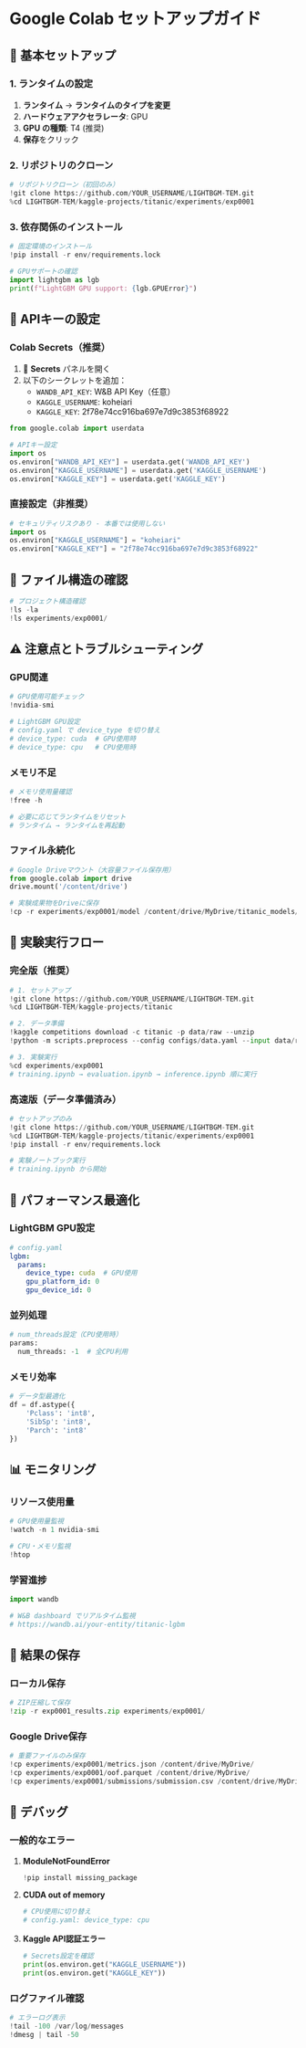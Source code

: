 # Google Colab セットアップガイド

## 🚀 基本セットアップ

### 1. ランタイムの設定

1. **ランタイム** → **ランタイムのタイプを変更**
2. **ハードウェアアクセラレータ**: GPU
3. **GPU の種類**: T4 (推奨)
4. **保存**をクリック

### 2. リポジトリのクローン

```python
# リポジトリクローン（初回のみ）
!git clone https://github.com/YOUR_USERNAME/LIGHTBGM-TEM.git
%cd LIGHTBGM-TEM/kaggle-projects/titanic/experiments/exp0001
```

### 3. 依存関係のインストール

```python
# 固定環境のインストール
!pip install -r env/requirements.lock

# GPUサポートの確認
import lightgbm as lgb
print(f"LightGBM GPU support: {lgb.GPUError}")
```

## 🔐 APIキーの設定

### Colab Secrets（推奨）

1. 🔑 **Secrets** パネルを開く
2. 以下のシークレットを追加：
   - `WANDB_API_KEY`: W&B API Key（任意）
   - `KAGGLE_USERNAME`: koheiari  
   - `KAGGLE_KEY`: 2f78e74cc916ba697e7d9c3853f68922

```python
from google.colab import userdata

# APIキー設定
import os
os.environ["WANDB_API_KEY"] = userdata.get('WANDB_API_KEY')
os.environ["KAGGLE_USERNAME"] = userdata.get('KAGGLE_USERNAME') 
os.environ["KAGGLE_KEY"] = userdata.get('KAGGLE_KEY')
```

### 直接設定（非推奨）

```python
# セキュリティリスクあり - 本番では使用しない
import os
os.environ["KAGGLE_USERNAME"] = "koheiari"
os.environ["KAGGLE_KEY"] = "2f78e74cc916ba697e7d9c3853f68922"
```

## 📁 ファイル構造の確認

```python
# プロジェクト構造確認
!ls -la
!ls experiments/exp0001/
```

## ⚠️ 注意点とトラブルシューティング

### GPU関連

```python
# GPU使用可能チェック
!nvidia-smi

# LightGBM GPU設定
# config.yaml で device_type を切り替え
# device_type: cuda  # GPU使用時
# device_type: cpu   # CPU使用時
```

### メモリ不足

```python
# メモリ使用量確認
!free -h

# 必要に応じてランタイムをリセット
# ランタイム → ランタイムを再起動
```

### ファイル永続化

```python
# Google Driveマウント（大容量ファイル保存用）
from google.colab import drive
drive.mount('/content/drive')

# 実験成果物をDriveに保存
!cp -r experiments/exp0001/model /content/drive/MyDrive/titanic_models/
```

## 🔄 実験実行フロー

### 完全版（推奨）

```python
# 1. セットアップ
!git clone https://github.com/YOUR_USERNAME/LIGHTBGM-TEM.git
%cd LIGHTBGM-TEM/kaggle-projects/titanic

# 2. データ準備
!kaggle competitions download -c titanic -p data/raw --unzip
!python -m scripts.preprocess --config configs/data.yaml --input data/raw --output data/processed

# 3. 実験実行
%cd experiments/exp0001
# training.ipynb → evaluation.ipynb → inference.ipynb 順に実行
```

### 高速版（データ準備済み）

```python
# セットアップのみ
!git clone https://github.com/YOUR_USERNAME/LIGHTBGM-TEM.git
%cd LIGHTBGM-TEM/kaggle-projects/titanic/experiments/exp0001
!pip install -r env/requirements.lock

# 実験ノートブック実行
# training.ipynb から開始
```

## 🎯 パフォーマンス最適化

### LightGBM GPU設定

```yaml
# config.yaml
lgbm:
  params:
    device_type: cuda  # GPU使用
    gpu_platform_id: 0
    gpu_device_id: 0
```

### 並列処理

```python
# num_threads設定（CPU使用時）
params:
  num_threads: -1  # 全CPU利用
```

### メモリ効率

```python
# データ型最適化
df = df.astype({
    'Pclass': 'int8',
    'SibSp': 'int8', 
    'Parch': 'int8'
})
```

## 📊 モニタリング

### リソース使用量

```python
# GPU使用量監視
!watch -n 1 nvidia-smi

# CPU・メモリ監視
!htop
```

### 学習進捗

```python
import wandb

# W&B dashboard でリアルタイム監視
# https://wandb.ai/your-entity/titanic-lgbm
```

## 💾 結果の保存

### ローカル保存

```python
# ZIP圧縮して保存
!zip -r exp0001_results.zip experiments/exp0001/
```

### Google Drive保存

```python
# 重要ファイルのみ保存
!cp experiments/exp0001/metrics.json /content/drive/MyDrive/
!cp experiments/exp0001/oof.parquet /content/drive/MyDrive/
!cp experiments/exp0001/submissions/submission.csv /content/drive/MyDrive/
```

## 🔧 デバッグ

### 一般的なエラー

1. **ModuleNotFoundError**
   ```python
   !pip install missing_package
   ```

2. **CUDA out of memory**
   ```python
   # CPU使用に切り替え
   # config.yaml: device_type: cpu
   ```

3. **Kaggle API認証エラー**
   ```python
   # Secrets設定を確認
   print(os.environ.get("KAGGLE_USERNAME"))
   print(os.environ.get("KAGGLE_KEY"))
   ```

### ログファイル確認

```python
# エラーログ表示
!tail -100 /var/log/messages
!dmesg | tail -50
```